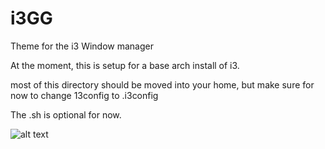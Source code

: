 i3GG
====

Theme for the i3 Window manager

At the moment, this is setup for a base arch install of i3.

most of this directory should be moved into your home, but make sure for now to change 13config to .i3config

The .sh is optional for now.

![alt text](https://github.com/jed833/i3GG/i3gg.png "Screenshot")
